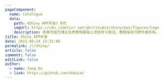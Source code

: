 ```yaml
---
pageComponent:
  name: Catalogue
  data:
    path: 《Shiny APP开发》专栏
    imgUrl: https://cdn.jsdelivr.net/gh/rstudio/shiny/man/figures/logo.png
    description: 本章内容为博主在原教程基础上添加学习笔记，教程版权归原作者所有。来源：<a href='https://wangdoc.com/javascript/' target='_blank'>JavaScript教程</a>
title: Shiny APP开发
date: 2021-06-24 12:21:08
permalink: /r/shiny/
article: false
comment: false
editLink: false
author:
  - name: Yang Du
  - link: https://github.com/nkbaim/
---
```


